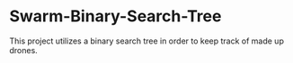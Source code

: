 # Swarm-Binary-Search-Tree
This project utilizes a binary search tree in order to keep track of made up drones.
